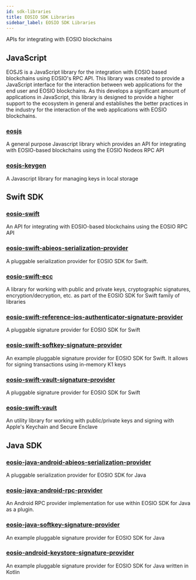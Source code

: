 ```yaml
---
id: sdk-libraries
title: EOSIO SDK Libraries
sidebar_label: EOSIO SDK Libraries
---
```


APIs for integrating with EOSIO blockchains 

## JavaScript

EOSJS is a JavaScript library for the integration with EOSIO based blockchains using EOSIO's RPC API. This library was created to provide a JavaScript interface for the interaction between web applications for the end user and EOSIO blockchains. As this develops a significant amount of applications in JavaScript, this library is designed to provide a higher support to the ecosystem in general and establishes the better practices in the industry for the interaction of the web applications with EOSIO blockchains.

### [eosjs](https://developers.eos.io/manuals/eosjs/latest/index)
A general purpose Javascript library which provides an API for integrating with EOSIO-based blockchains using the EOSIO Nodeos RPC API

### [eosjs-keygen](https://github.com/EOSIO/eosjs-keygen)
A Javascript library for managing keys in local storage

## Swift SDK

### [eosio-swift](https://github.com/EOSIO/eosio-swift)
An API for integrating with EOSIO-based blockchains using the EOSIO RPC API

### [eosio-swift-abieos-serialization-provider](https://github.com/EOSIO/eosio-swift-abieos-serialization-provider)
A pluggable serialization provider for EOSIO SDK for Swift.

### [eosio-swift-ecc](https://github.com/EOSIO/eosio-swift-ecc)
A library for working with public and private keys, cryptographic signatures, encryption/decryption, etc. as part of the EOSIO SDK for Swift family of libraries

### [eosio-swift-reference-ios-authenticator-signature-provider](https://github.com/EOSIO/eosio-swift-reference-ios-authenticator-signature-provider)
A pluggable signature provider for EOSIO SDK for Swift

### [eosio-swift-softkey-signature-provider](https://github.com/EOSIO/eosio-swift-softkey-signature-provider)
An example pluggable signature provider for EOSIO SDK for Swift. It allows for signing transactions using in-memory K1 keys

### [eosio-swift-vault-signature-provider](https://github.com/EOSIO/eosio-swift-vault-signature-provider)
A pluggable signature provider for EOSIO SDK for Swift

### [eosio-swift-vault](https://github.com/EOSIO/eosio-swift-vault)
An utility library for working with public/private keys and signing with Apple's Keychain and Secure Enclave

## Java SDK

### [eosio-java-android-abieos-serialization-provider](https://github.com/EOSIO/eosio-java-android-abieos-serialization-provider)
A pluggable serialization provider for EOSIO SDK for Java

### [eosio-java-android-rpc-provider](https://github.com/EOSIO/eosio-java-android-rpc-provider)
An Android RPC provider implementation for use within EOSIO SDK for Java as a plugin.

### [eosio-java-softkey-signature-provider](https://github.com/EOSIO/eosio-java-softkey-signature-provider)
An example pluggable signature provider for EOSIO SDK for Java

### [eosio-android-keystore-signature-provider](https://github.com/EOSIO/eosio-android-keystore-signature-provider)
An example pluggable signature provider for EOSIO SDK for Java written in Kotlin